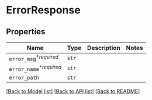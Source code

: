 # ErrorResponse



## Properties

| Name | Type | Description | Notes |
| ---- | ---- | ----------- | ----- |
| `error_msg`<sup>*_required_</sup> | ```str``` |    |  |
| `error_name`<sup>*_required_</sup> | ```str``` |    |  |
| `error_path` | ```str``` |    |  |


[[Back to Model list]](../README.md#documentation-for-models) [[Back to API list]](../README.md#documentation-for-api-endpoints) [[Back to README]](../README.md)


